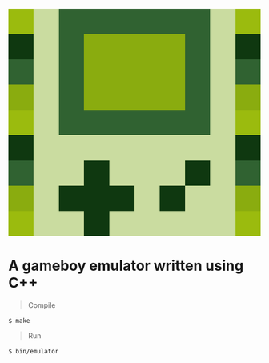 ![Gameboy icon](/res/logo.jpg)

# A gameboy emulator written using C++

> Compile

    $ make

> Run

    $ bin/emulator